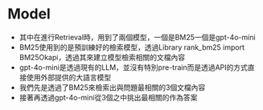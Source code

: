 # Model
- 其中在進行Retrieval時，用到了兩個模型，一個是BM25一個是gpt-4o-mini
- BM25使用到的是預訓練好的檢索模型，透過Library rank_bm25 import BM25Okapi，透過其來建立模型檢索相關的文檔內容
- gpt-4o-mini是透過現有的LLM，並沒有特別pre-train而是透過API的方式直接使用外部提供的大語言模型
- 我們先是透過了BM25來檢索出與問題最相關的3個文檔內容
- 接著再透過gpt-4o-mini從3個之中挑出最相關的作為答案
